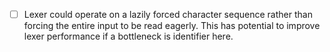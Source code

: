 
- [ ] Lexer could operate on a lazily forced character sequence rather than
      forcing the entire input to be read eagerly. This has potential to
      improve lexer performance if a bottleneck is identifier here.

